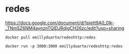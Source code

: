 # redes
https://docs.google.com/document/d/1piett9A0_0lk-_TNm5Z6NM4aynznTQlDJRdjgCH26zc/edit?usp=sharing
```
docker pull emillyduarte/redeshttp:redes
```
```
docker run -p 3000:3000 emillyduarte/redeshttp:redes
```

